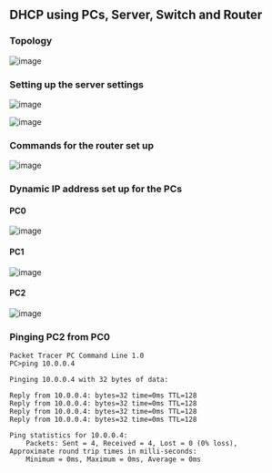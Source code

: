 ## DHCP using PCs, Server, Switch and Router

### Topology

![image](https://user-images.githubusercontent.com/83855603/204208572-5834a94a-9c9d-4f4f-b77c-df6fa467fb49.png)

### Setting up the server settings

![image](https://user-images.githubusercontent.com/83855603/204207209-c09bc866-4bbe-4be6-b4c1-5cacce1c8012.png)

![image](https://user-images.githubusercontent.com/83855603/204209240-8c7f7306-21f8-461b-9bfa-360d1fcdadac.png)

### Commands for the router set up

![image](https://user-images.githubusercontent.com/83855603/204208460-a7ed795a-9f92-4aaa-8916-d6f47dcc1e6f.png)

### Dynamic IP address set up for the PCs

#### PC0

![image](https://user-images.githubusercontent.com/83855603/204209940-9ed25825-b51e-4f62-b806-d644011df6cc.png)

#### PC1

![image](https://user-images.githubusercontent.com/83855603/204210207-b13e7264-7788-435c-b48a-afd8deb14c16.png)

#### PC2

![image](https://user-images.githubusercontent.com/83855603/204210262-7f6e750e-5701-4823-887e-c7f934560c37.png)

### Pinging PC2 from PC0

```
Packet Tracer PC Command Line 1.0
PC>ping 10.0.0.4

Pinging 10.0.0.4 with 32 bytes of data:

Reply from 10.0.0.4: bytes=32 time=0ms TTL=128
Reply from 10.0.0.4: bytes=32 time=0ms TTL=128
Reply from 10.0.0.4: bytes=32 time=0ms TTL=128
Reply from 10.0.0.4: bytes=32 time=0ms TTL=128

Ping statistics for 10.0.0.4:
    Packets: Sent = 4, Received = 4, Lost = 0 (0% loss),
Approximate round trip times in milli-seconds:
    Minimum = 0ms, Maximum = 0ms, Average = 0ms
```
